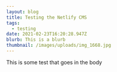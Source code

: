 ```yaml
---
layout: blog
title: Testing the Netlify CMS
tags:
  - testing
date: 2021-02-23T16:20:28.947Z
blurb: This is a blurb
thumbnail: /images/uploads/img_1668.jpg
---
```

This is some test that goes in the body